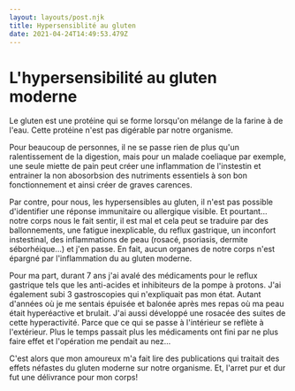 ```yaml
---
layout: layouts/post.njk
title: Hypersensiblité au gluten
date: 2021-04-24T14:49:53.479Z
---
```

# L'hypersensibilité au gluten moderne

Le gluten est une protéine qui se forme lorsqu'on mélange de la farine à de l'eau. Cette protéine n'est pas digérable par notre organisme. 

Pour beaucoup de personnes, il ne se passe rien de plus qu'un ralentissement de la digestion, mais pour un malade coeliaque par exemple, une seule miette de pain peut créer une inflammation de l'instestin et entrainer la non abosorbsion des nutriments essentiels à son bon fonctionnement et ainsi créer de graves carences.

Par contre, pour nous, les hypersensibles au gluten, il n'est pas possible d'identifier une réponse immunitaire ou allergique visible. Et pourtant... notre corps nous le fait sentir, il est mal et cela peut se traduire par des ballonnements, une fatigue inexplicable, du reflux gastrique, un inconfort instestinal, des inflammations de peau (rosacé, psoriasis, dermite séborhéique...) et j'en passe. En fait, aucun organes de notre corps n'est épargné par l'inflammation du au gluten moderne.

Pour ma part, durant 7 ans j'ai avalé des médicaments pour le reflux gastrique tels que les anti-acides et inhibiteurs de la pompe à protons. J'ai également subi 3 gastroscopies qui n'expliquait pas mon état. Autant d'années où je me sentais épuisée et balonée après mes repas où ma peau était hyperéactive et brulait. J'ai aussi développé une rosacée des suites de cette hyperactivité. Parce que ce qui se passe à l'intérieur se reflète à l'extérieur. Plus le temps passait plus les médicaments ont fini par ne plus faire effet et l'opération me pendait au nez...

C'est alors que mon amoureux m'a fait lire des publications qui traitait des effets néfastes du gluten moderne sur notre organisme. Et, l'arret pur et dur fut une délivrance pour mon corps!